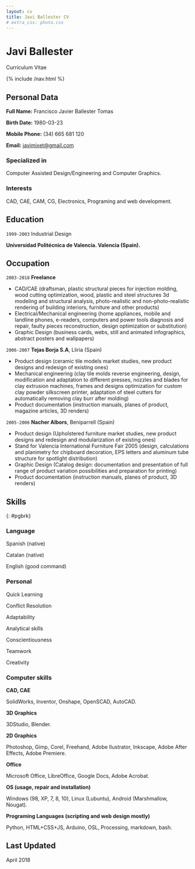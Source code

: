 ```yaml
---
layout: cv
title: Javi Ballester CV
# extra_css: photo.css
---
```


<!-- {% include /photo.html %} -->

Javi Ballester
==============

Curriculum Vitae

{% include /nav.html %}

## Personal Data

**Full Name:** Francisco Javier Ballester Tomas

**Birth Date:** 1980-03-23

**Mobile Phone:** (34) 665 681 120

**Email:** javimixet@gmail.com
 

### Specialized in

Computer Assisted Design/Engineering and Computer Graphics.


### Interests

CAD, CAE, CAM, CG, Electronics, Programing and web development.


## Education

<!-- `2005-2011`
Gestalt Theraphy

**Instituto de Terapia Gestalt de Valencia. Valencia (Spain)** -->

`1999-2003`
Industrial Design

**Universidad Politécnica de Valencia. Valencia (Spain).**

<!-- `1991-2004`
Trumpet Player
**Private lessons with trumpet players Rafael Carreño, Salvador Verdú and David Pastor** -->

## Occupation

`2003-2018`
**Freelance**

- CAD/CAE (draftsman, plastic structural pieces for injection molding, wood cutting optimization, wood, plastic and steel structures 3d modeling and structural analysis, photo-realistic and non-photo-realistic rendering of building interiors, furniture and other products)
- Electrical/Mechanical engineering (home appliances, mobile and landline phones, e-readers, computers and power tools diagnosis and repair, faulty pieces reconstruction, design optimization or substitution)
- Graphic Design (business cards, webs, still and animated infographics, abstract posters and wallpapers)
<!-- - Gestalt therapy -->
<!-- - Street bands and amateur funk-jazz bands trumpet player -->

`2006-2007`
**Tejas Borja S.A**, Lliria (Spain)

- Product design (ceramic tile models market studies, new product designs and redesign of existing ones)
- Mechanical engineering (clay tile molds reverse engineering, design, modification and adaptation to different presses, nozzles and blades for clay extrusion machines, frames and designs optimization for custom clay powder silkscreen printer, adaptation of steel cutters for automatically removing clay burr after molding)
- Product documentation (instruction manuals, planes of product, magazine articles, 3D renders)

`2005-2006`
**Nacher Albors**, Beniparrell (Spain)

- Product design (Upholstered furniture market studies, new product designs and redesign and modularization of existing ones)
- Stand for Valencia International Furniture Fair 2005 (design, calculations and planimetry for chipboard decoration, EPS letters and aluminum tube structure for spotlight distribution)
- Graphic Design (Catalog design: documentation and presentation of full range of product variation possibilities and preparation for printing)
- Product documentation (instruction manuals, planes of product, 3D renders)

<!-- `1999-2004`
**Different Companies**, Pedreguer, Calpe, Ondara, Denia (Spain)

- Summer months mason's peon and farm worker

`1998-1999`
**Vall de Laguar town hall**, Vall de Laguar (Spain)

- Waiter and manager of small swimming pool bar in summer months  -->


## Skills
{: #pgbrk}

### Language

Spanish (native)

Catalan (native)

English (good command)

### Personal

Quick Learning

Conflict Resolution

Adaptability

Analytical skills

Conscientiousness

Teamwork

Creativity


### Computer skills

**CAD, CAE**

SolidWorks, Inventor, Onshape, OpenSCAD, AutoCAD.

**3D Graphics**

3DStudio, Blender.

**2D Graphics**
 
Photoshop, Gimp, Corel, Freehand, Adobe Ilustrator, Inkscape, Adobe After Effects, Adobe Premiere.

**Office**
 
Microsoft Office, LibreOffice, Google Docs, Adobe Acrobat.

**OS (usage, repair and installation)**
 
Windows (98, XP, 7, 8, 10), Linux (Lubuntu), Android (Marshmallow, Nougat).

**Programing Languages (scripting and web design mostly)**
 
Python, HTML+CSS+JS, Arduino, OSL, Processing, markdown, bash.

<!-- **Sheet music**

Sibelius, Finale, Musescore, Lilypond. -->


## Last Updated

April 2018